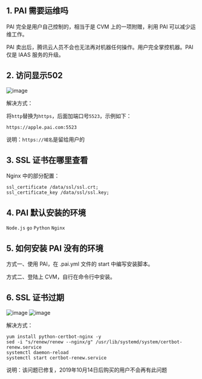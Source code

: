 
## 1. PAI 需要运维吗

PAI 完全是用户自己控制的，相当于是 CVM 上的一项附赠，利用 PAI 可以减少运维工作。

PAI 卖出后，腾讯云人员不会也无法再对机器任何操作。用户完全掌控机器。PAI 仅是 IAAS 服务的升级。

## 2. 访问显示502

![image](http://pai-mate-1251783334.cosgz.myqcloud.com/FAQ/502.png)

解决方式：

将`http`替换为`https`，后面加端口号`5523`，示例如下：

`https://apple.pai.com:5523`

说明：`https://域名`是留给用户的

## 3. SSL 证书在哪里查看

Nginx 中的部分配置：
```
ssl_certificate /data/ssl/ssl.crt;
ssl_certificate_key /data/ssl/ssl.key;
```

## 4. PAI 默认安装的环境

`Node.js` `go` `Python` `Nginx`

## 5. 如何安装 PAI 没有的环境

方式一、使用 PAI，在 .pai.yml 文件的 start 中编写安装脚本。

方式二、登陆上 CVM，自行在命令行中安装。

## 6. SSL 证书过期

![image](http://pai-mate-1251783334.cosgz.myqcloud.com/FAQ/ssl.jpeg)
![image](http://pai-mate-1251783334.cosgz.myqcloud.com/FAQ/ssl1.jpeg)

解决方式：
```
yum install python-certbot-nginx -y
sed -i "s/renew/renew --nginx/g" /usr/lib/systemd/system/certbot-renew.service
systemctl daemon-reload
systemctl start certbot-renew.service
```

说明：该问题已修复，2019年10月14日后购买的用户不会再有此问题


